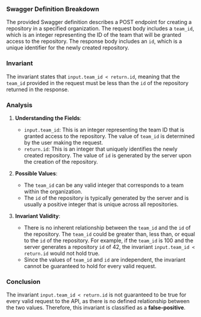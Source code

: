 ### Swagger Definition Breakdown
The provided Swagger definition describes a POST endpoint for creating a repository in a specified organization. The request body includes a `team_id`, which is an integer representing the ID of the team that will be granted access to the repository. The response body includes an `id`, which is a unique identifier for the newly created repository.

### Invariant
The invariant states that `input.team_id < return.id`, meaning that the `team_id` provided in the request must be less than the `id` of the repository returned in the response.

### Analysis
1. **Understanding the Fields**: 
   - `input.team_id`: This is an integer representing the team ID that is granted access to the repository. The value of `team_id` is determined by the user making the request.
   - `return.id`: This is an integer that uniquely identifies the newly created repository. The value of `id` is generated by the server upon the creation of the repository.

2. **Possible Values**: 
   - The `team_id` can be any valid integer that corresponds to a team within the organization. 
   - The `id` of the repository is typically generated by the server and is usually a positive integer that is unique across all repositories.

3. **Invariant Validity**: 
   - There is no inherent relationship between the `team_id` and the `id` of the repository. The `team_id` could be greater than, less than, or equal to the `id` of the repository. For example, if the `team_id` is 100 and the server generates a repository `id` of 42, the invariant `input.team_id < return.id` would not hold true.
   - Since the values of `team_id` and `id` are independent, the invariant cannot be guaranteed to hold for every valid request.

### Conclusion
The invariant `input.team_id < return.id` is not guaranteed to be true for every valid request to the API, as there is no defined relationship between the two values. Therefore, this invariant is classified as a **false-positive**.

